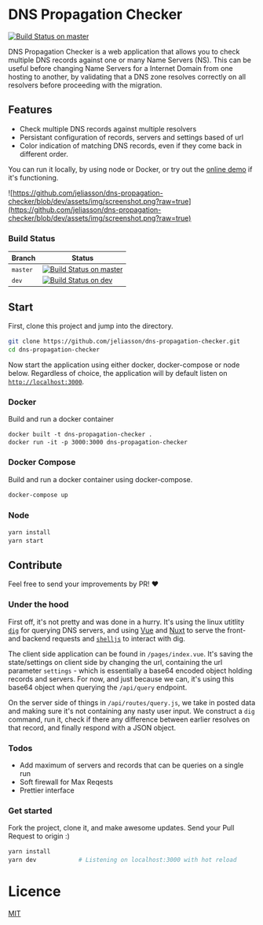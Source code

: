 
# DNS Propagation Checker

[![Build Status on master](https://travis-ci.com/jeliasson/dns-propagation-checker.svg?branch=master)](https://travis-ci.com/jeliasson/dns-propagation-checker) 

DNS Propagation Checker is a web application that allows you to check multiple DNS records against one or many Name Servers (NS). This can be useful before changing Name Servers for a Internet Domain from one hosting to another, by validating that a DNS zone resolves correctly on all resolvers before proceeding with the migration. 

## Features
- Check multiple DNS records against multiple resolvers
- Persistant configuration of records, servers and settings based of url
- Color indication of matching DNS records, even if they come back in different order.

You can run it locally, by using node or Docker, or try out the [online demo](https://dns-propagation-checker.eliasson.xyz) if it's functioning. 


![https://github.com/jeliasson/dns-propagation-checker/blob/dev/assets/img/screenshot.png?raw=true](https://github.com/jeliasson/dns-propagation-checker/blob/dev/assets/img/screenshot.png?raw=true)

### Build Status
|Branch|Status|
|--------|-------|
|`master`|[![Build Status on master](https://travis-ci.com/jeliasson/dns-propagation-checker.svg?branch=master)](https://travis-ci.com/jeliasson/dns-propagation-checker) |
| `dev` | [![Build Status on dev](https://travis-ci.com/jeliasson/dns-propagation-checker.svg?branch=dev)](https://travis-ci.com/jeliasson/dns-propagation-checker) |

## Start
First, clone this project and jump into the directory.
```bash
git clone https://github.com/jeliasson/dns-propagation-checker.git
cd dns-propagation-checker
```

Now start the application using either docker, docker-compose or node below. Regardless of choice, the application will by default listen on [`http://localhost:3000`](http://localhost:3000).

### Docker
Build and run a docker container
```
docker built -t dns-propagation-checker .
docker run -it -p 3000:3000 dns-propagation-checker
```

### Docker Compose
Build and run a docker container using docker-compose.
```bash
docker-compose up
```

### Node
```bash
yarn install
yarn start
```

## Contribute
Feel free to send your improvements by PR! ❤️

### Under the hood
First off, it's not pretty and was done in a hurry. It's using the linux utitlity [`dig`](https://en.wikipedia.org/wiki/Dig_(command)) for querying DNS servers, and using [Vue](https://www.vuejs.org) and [Nuxt](https://www.nuxtjs.com) to serve the front- and backend requests and [`shelljs`](https://github.com/shelljs/shelljs) to interact with dig. 

The client side application can be found in `/pages/index.vue`. It's saving the state/settings on client side by changing the url, containing the url parameter `settings` - which is essentially a base64 encoded object holding records and servers. For now, and just because we can, it's using this base64 object when querying the `/api/query` endpoint. 

On the server side of things in `/api/routes/query.js`, we take in posted data and making sure it's not containing any nasty user input. We construct a `dig` command, run it, check if there any difference between earlier resolves on that record, and finally respond with a JSON object.

### Todos
- Add maximum of servers and records that can be queries on a single run
- Soft firewall for Max Reqests
- Prettier interface

### Get started
Fork the project, clone it, and make awesome updates. Send your Pull Request to origin :)
```bash
yarn install
yarn dev            # Listening on localhost:3000 with hot reload
```

# Licence
[MIT](https://choosealicense.com/licenses/mit/)